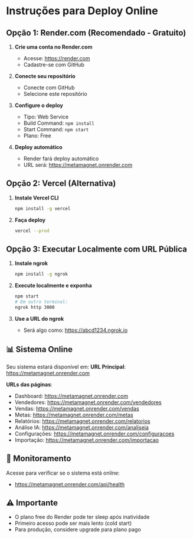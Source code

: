 # Instruções para Deploy Online

## Opção 1: Render.com (Recomendado - Gratuito)

1. **Crie uma conta no Render.com**
   - Acesse: https://render.com
   - Cadastre-se com GitHub

2. **Conecte seu repositório**
   - Conecte com GitHub
   - Selecione este repositório

3. **Configure o deploy**
   - Tipo: Web Service
   - Build Command: `npm install`
   - Start Command: `npm start`
   - Plano: Free

4. **Deploy automático**
   - Render fará deploy automático
   - URL será: https://metamagnet.onrender.com

## Opção 2: Vercel (Alternativa)

1. **Instale Vercel CLI**
   ```bash
   npm install -g vercel
   ```

2. **Faça deploy**
   ```bash
   vercel --prod
   ```

## Opção 3: Executar Localmente com URL Pública

1. **Instale ngrok**
   ```bash
   npm install -g ngrok
   ```

2. **Execute localmente e exponha**
   ```bash
   npm start
   # Em outro terminal:
   ngrok http 3000
   ```

3. **Use a URL do ngrok**
   - Será algo como: https://abcd1234.ngrok.io

## 📊 Sistema Online

Seu sistema estará disponível em:
**URL Principal**: https://metamagnet.onrender.com

**URLs das páginas**:
- Dashboard: https://metamagnet.onrender.com
- Vendedores: https://metamagnet.onrender.com/vendedores
- Vendas: https://metamagnet.onrender.com/vendas
- Metas: https://metamagnet.onrender.com/metas
- Relatórios: https://metamagnet.onrender.com/relatorios
- Análise IA: https://metamagnet.onrender.com/analiseia
- Configurações: https://metamagnet.onrender.com/configuracoes
- Importação: https://metamagnet.onrender.com/importacao

## 🔧 Monitoramento

Acesse para verificar se o sistema está online:
- https://metamagnet.onrender.com/api/health

## ⚠️ Importante

- O plano free do Render pode ter sleep após inatividade
- Primeiro acesso pode ser mais lento (cold start)
- Para produção, considere upgrade para plano pago
